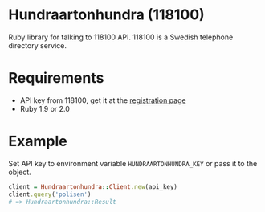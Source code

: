 # Hundraartonhundra (118100)

Ruby library for talking to 118100 API. 118100 is a Swedish telephone directory service.

# Requirements

* API key from 118100, get it at the [registration page](http://utveckling.118100.se/node/10)
* Ruby 1.9 or 2.0

# Example

Set API key to environment variable `HUNDRAARTONHUNDRA_KEY` or pass it to the object.

```Ruby
client = Hundraartonhundra::Client.new(api_key)
client.query('polisen')
# => Hundraartonhundra::Result
```

